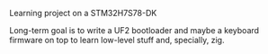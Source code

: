 Learning project on a STM32H7S78-DK

Long-term goal is to write a UF2 bootloader and maybe a keyboard firmware on top to learn low-level stuff and, specially, zig.
